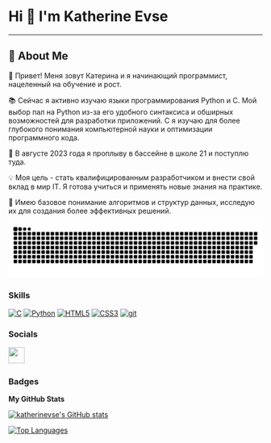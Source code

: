 Hi 👋 I'm Katherine Evse
====================================

-----------------------

## 🚀 About Me

👋 Привет! Меня зовут Катерина и я начинающий программист, нацеленный на обучение и рост.

📚 Сейчас я активно изучаю языки программирования Python и C. Мой выбор пал на Python из-за его удобного синтаксиса и обширных возможностей для разработки приложений. C я изучаю для более глубокого понимания компьютерной науки и оптимизации программного кода.

🚀 В августе 2023 года я проплыву в бассейне в школе 21 и поступлю туда.

💡 Моя цель - стать квалифицированным разработчиком и внести свой вклад в мир IT. Я готова учиться и применять новые знания на практике.

🌱 Имею базовое понимание алгоритмов и структур данных, исследую их для создания более эффективных решений.

<p align="center">
 <img width="600" src="resources/github-snake.svg" alt="snake"/>
</p>


### Skills

<p align="left">
<a href="https://docs.microsoft.com/en-us/cpp/?view=msvc-170" target="_blank" rel="noreferrer"><img src="https://raw.githubusercontent.com/danielcranney/readme-generator/main/public/icons/skills/c-colored.svg" width="36" height="36" alt="C" /></a>
<a href="https://www.python.org/" target="_blank" rel="noreferrer"><img src="https://raw.githubusercontent.com/danielcranney/readme-generator/main/public/icons/skills/python-colored.svg" width="36" height="36" alt="Python" /></a>
<a href="https://developer.mozilla.org/en-US/docs/Glossary/HTML5" target="_blank" rel="noreferrer"><img src="https://raw.githubusercontent.com/danielcranney/readme-generator/main/public/icons/skills/html5-colored.svg" width="36" height="36" alt="HTML5" /></a>
<a href="https://www.w3.org/TR/CSS/#css" target="_blank" rel="noreferrer"><img src="https://raw.githubusercontent.com/danielcranney/readme-generator/main/public/icons/skills/css3-colored.svg" width="36" height="36" alt="CSS3" /></a>
<a href="https://git-scm.com/" target="_blank" rel="noreferrer"> <img src="https://www.vectorlogo.zone/logos/git-scm/git-scm-icon.svg" alt="git" width="40" height="40"/> </a>


</p>


### Socials

<p align="left"> <a href="https://www.github.com/katherinevse" target="_blank" rel="noreferrer"><img src="https://raw.githubusercontent.com/danielcranney/readme-generator/main/public/icons/socials/github-dark.svg" width="32" height="32" /></a></p>

### Badges

<b>My GitHub Stats</b>

<a href="http://www.github.com/katherinevse"><img src="https://github-readme-stats.vercel.app/api?username=katherinevse&show_icons=true&hide=&count_private=true&title_color=0891b2&text_color=ffffff&icon_color=0891b2&bg_color=1c1917&hide_border=true&show_icons=true" alt="katherinevse's GitHub stats" /></a>

<a href="https://github.com/katherinevse" align="left"><img src="https://github-readme-stats.vercel.app/api/top-langs/?username=katherinevse&langs_count=10&title_color=0891b2&text_color=ffffff&icon_color=0891b2&bg_color=1c1917&hide_border=true&locale=en&custom_title=Top%20%Languages" alt="Top Languages" /></a>